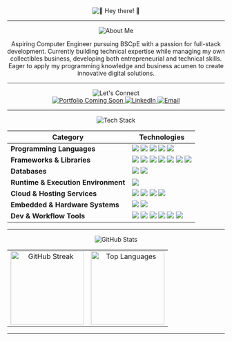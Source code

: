 <!-- Greetings -->
<div align="center">
  <picture>
    <img
      alt="🍮 Hey there! 🍮"
      src="https://readme-typing-svg.demolab.com?font=Baloo+2&weight=600&size=40&duration=3000&pause=1500&color=7B5A38&center=true&vCenter=true&multiline=true&width=650&height=120&lines=%F0%9F%8D%AE+Hey+there!+%F0%9F%8D%AE;Welcome+to+my+corner+of+GitHub!"
    />
  </picture>
</div>

---

<!-- About Me -->
<div align="center">
  <img
    alt="About Me"
    src="https://readme-typing-svg.demolab.com?font=Baloo+2&size=30&duration=1&pause=100000&color=7B5A38&center=true&vCenter=true&repeat=false&width=350&height=60&lines=%F0%9F%92%AB+About+Me"
  />
</div>

<p align="center">
Aspiring Computer Engineer pursuing BSCpE with a passion for full-stack development. Currently building technical expertise while managing my own collectibles business, developing both entrepreneurial and technical skills. Eager to apply my programming knowledge and business acumen to create innovative digital solutions.
</p>

---

<!-- Let's Connect -->
<div align="center">
  <img
    alt="Let's Connect"
    src="https://readme-typing-svg.demolab.com?font=Baloo+2&size=30&duration=1&pause=100000&color=7B5A38&center=true&vCenter=true&repeat=false&width=360&height=60&lines=%F0%9F%8C%90+Let's+Connect"
  />
</div>

<div align="center">
  <a href="#" title="Portfolio (Coming Soon!)">
    <img
      src="https://img.shields.io/badge/Portfolio-F8D472?style=for-the-badge&logo=vercel&logoColor=000000&labelColor=F8D472&color=F8D472"
      alt="Portfolio Coming Soon" />
  </a>

  <a href="https://www.linkedin.com/in/matt-kerby-perez" target="_blank" title="LinkedIn">
    <img
      src="https://img.shields.io/badge/LinkedIn-F8D472?style=for-the-badge&logo=linkedin&logoColor=0A66C2&labelColor=F8D472&color=F8D472"
      alt="LinkedIn" />
  </a>

  <a href="mailto:mattkerbyy@gmail.com" title="Email me">
    <img
      src="https://img.shields.io/badge/Email-F8D472?style=for-the-badge&logo=gmail&logoColor=EA4335&labelColor=F8D472&color=F8D472"
      alt="Email" />
  </a>
</div>

---

<!-- Tech Stack -->
<div align="center">
  <img
    alt="Tech Stack"
    src="https://readme-typing-svg.demolab.com?font=Baloo+2&size=30&duration=1&pause=100000&color=7B5A38&center=true&vCenter=true&repeat=false&width=360&height=60&lines=%F0%9F%92%BB+Tech+Stack"
  />
</div>

| Category | Technologies |
| -------- | ------------ |
| **Programming Languages** | <img src="https://img.shields.io/badge/C++-FCEFB4?style=flat&logo=c%2B%2B&logoColor=00599C&labelColor=F8D472&color=7B5A38" /> <img src="https://img.shields.io/badge/HTML5-FCEFB4?style=flat&logo=html5&logoColor=E34F26&labelColor=F8D472&color=7B5A38" /> <img src="https://img.shields.io/badge/CSS-FCEFB4?style=flat&logo=css3&logoColor=1572B6&labelColor=F8D472&color=7B5A38" /> <img src="https://img.shields.io/badge/Python-FCEFB4?style=flat&logo=python&logoColor=3776AB&labelColor=F8D472&color=7B5A38" /> <img src="https://img.shields.io/badge/JavaScript-FCEFB4?style=flat&logo=javascript&logoColor=F7DF1E&labelColor=F8D472&color=7B5A38" /> |
| **Frameworks & Libraries** | <img src="https://img.shields.io/badge/React-FCEFB4?style=flat&logo=react&logoColor=61DAFB&labelColor=F8D472&color=7B5A38" /> <img src="https://img.shields.io/badge/Next.js-FCEFB4?style=flat&logo=next.js&logoColor=000000&labelColor=F8D472&color=7B5A38" /> <img src="https://img.shields.io/badge/Express.js-FCEFB4?style=flat&logo=express&logoColor=000000&labelColor=F8D472&color=7B5A38" /> <img src="https://img.shields.io/badge/Django-FCEFB4?style=flat&logo=django&logoColor=092E20&labelColor=F8D472&color=7B5A38" /> <img src="https://img.shields.io/badge/Django%20REST-FCEFB4?style=flat&logo=django&logoColor=092E20&labelColor=F8D472&color=7B5A38" /> <img src="https://img.shields.io/badge/Bootstrap-FCEFB4?style=flat&logo=bootstrap&logoColor=7952B3&labelColor=F8D472&color=7B5A38" /> <img src="https://img.shields.io/badge/Tailwind%20CSS-FCEFB4?style=flat&logo=tailwindcss&logoColor=06B6D4&labelColor=F8D472&color=7B5A38" /> |
| **Databases** | <img src="https://img.shields.io/badge/MongoDB-FCEFB4?style=flat&logo=mongodb&logoColor=47A248&labelColor=F8D472&color=7B5A38" /> <img src="https://img.shields.io/badge/PostgreSQL-FCEFB4?style=flat&logo=postgresql&logoColor=4169E1&labelColor=F8D472&color=7B5A38" /> |
| **Runtime & Execution Environment** | <img src="https://img.shields.io/badge/Node.js-FCEFB4?style=flat&logo=nodedotjs&logoColor=339933&labelColor=F8D472&color=7B5A38" /> |
| **Cloud & Hosting Services** | <img src="https://img.shields.io/badge/Vercel-FCEFB4?style=flat&logo=vercel&logoColor=000000&labelColor=F8D472&color=7B5A38" /> <img src="https://img.shields.io/badge/Render-FCEFB4?style=flat&logo=render&logoColor=46E3B7&labelColor=F8D472&color=7B5A38" /> <img src="https://img.shields.io/badge/AWS-FCEFB4?style=flat&logo=amazonaws&logoColor=FF9900&labelColor=F8D472&color=7B5A38" /> <img src="https://img.shields.io/badge/Heroku-FCEFB4?style=flat&logo=heroku&logoColor=430098&labelColor=F8D472&color=7B5A38" /> |
| **Embedded & Hardware Systems** | <img src="https://img.shields.io/badge/Arduino-FCEFB4?style=flat&logo=arduino&logoColor=00979D&labelColor=F8D472&color=7B5A38" /> <img src="https://img.shields.io/badge/Raspberry%20Pi-FCEFB4?style=flat&logo=raspberrypi&logoColor=A22846&labelColor=F8D472&color=7B5A38" /> |
| **Dev & Workflow Tools** | <img src="https://img.shields.io/badge/Git-FCEFB4?style=flat&logo=git&logoColor=F05032&labelColor=F8D472&color=7B5A38" /> <img src="https://img.shields.io/badge/GitHub-FCEFB4?style=flat&logo=github&logoColor=181717&labelColor=F8D472&color=7B5A38" /> <img src="https://img.shields.io/badge/GitLab-FCEFB4?style=flat&logo=gitlab&logoColor=FC6D26&labelColor=F8D472&color=7B5A38" /> <img src="https://img.shields.io/badge/Postman-FCEFB4?style=flat&logo=postman&logoColor=FF6C37&labelColor=F8D472&color=7B5A38" /> <img src="https://img.shields.io/badge/Canva-FCEFB4?style=flat&logo=canva&logoColor=00C4CC&labelColor=F8D472&color=7B5A38" /> <img src="https://img.shields.io/badge/Figma-FCEFB4?style=flat&logo=figma&logoColor=F24E1E&labelColor=F8D472&color=7B5A38" /> |

---

<!-- GitHub Stats -->
<div align="center">
  <img
    alt="GitHub Stats"
    src="https://readme-typing-svg.demolab.com?font=Baloo+2&size=30&duration=1&pause=100000&color=7B5A38&center=true&vCenter=true&repeat=false&width=420&height=60&lines=%F0%9F%93%8A+GitHub+Stats"
  />
</div>

<div align="center">
  <table>
    <tr>
      <td align="center" valign="top">
        <img
          src="https://streak-stats.demolab.com?user=mattkerbyy&hide_border=true&background=FFF9DE&stroke=EAD9B0&ring=E3B564&fire=E3B564&currStreakNum=7B5A38&sideNums=7B5A38&currStreakLabel=7B5A38&sideLabels=7B5A38&dates=7B5A38"
          alt="GitHub Streak"
          height="170" />
      </td>
      <td align="center" valign="top">
        <img
          src="https://github-readme-stats.vercel.app/api/top-langs/?username=mattkerbyy&layout=compact&langs_count=8&title_color=7B5A38&text_color=7B5A38&bg_color=FFF9DE&hide_border=true"
          alt="Top Languages"
          height="170" />
      </td>
    </tr>
  </table>
</div>

---
